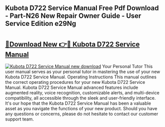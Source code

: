 ## Kubota D722 Service Manual Free Pdf Download - Part-N26 New Repair Owner Guide - User Service Edition e29Ng

# <h2><a href="http://bc87854.oget.top/?id=Kubota+D722+Service+Manual">🔗Download New 👉🔴 Kubota D722 Service Manual</a></h2>

[![Kubota D722 Service Manual new download](https://i.imgur.com/5g1atiW.png)](http://bc87854.oget.top/?id=Kubota+D722+Service+Manual)
Your Personal Tutor This user manual serves as your personal tutor in mastering the use of your new Kubota D722 Service Manual. Operating Instructions This manual outlines the correct operating procedures for your new Kubota D722 Service Manual. Kubota D722 Service Manual advanced features include augmented reality, voice recognition, customizable alerts, and multi-device compatibility, all accessible through the sleek and user-friendly interface. It's our hope that the Kubota D722 Service Manual has been a valuable asset as you navigate the functions of your new product. Should you have any questions or concerns, please do not hesitate to contact our customer support team.
